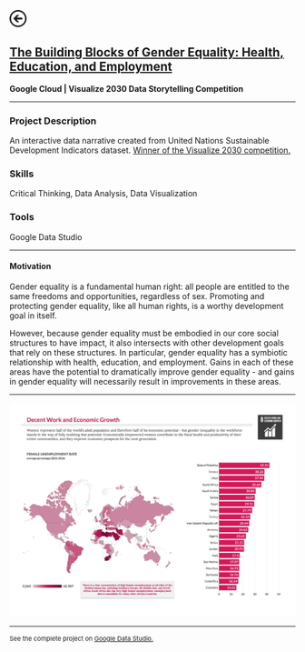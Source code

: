 [<img src="images/arrow_back.png?raw=true" width="30"/>](/data_science)

## [The Building Blocks of Gender Equality: Health, Education, and Employment](https://datastudio.google.com/u/0/reporting/1tlqT8tm00MX9md_f4DitMSVqWbk-6oK0)
**Google Cloud | Visualize 2030 Data Storytelling Competition**<br>

---

### Project Description
An interactive data narrative created from United Nations Sustainable Development Indicators dataset. [Winner of the Visualize 2030 competition.](https://cloud.google.com/visualize-2030/#meet-the-winners)

### Skills 
Critical Thinking, Data Analysis, Data Visualization

### Tools 
Google Data Studio

---

#### Motivation

Gender equality is a fundamental human right: all people are entitled to the same freedoms and opportunities, regardless of sex. Promoting and protecting gender equality, like all human rights, is a worthy development goal in itself. 

However, because gender equality must be embodied in our core social structures to have impact, it also intersects with other development goals that rely on these structures. In particular, gender equality has a symbiotic relationship with health, education, and employment. Gains in each of these areas have the potential to dramatically improve gender equality - and gains in gender equality will necessarily result in improvements in these areas. 

---

<img src="images/visualize2030_1.png?raw=true"/>

---
<p style="font-size:11px">See the complete project on <a href="https://datastudio.google.com/u/0/reporting/1tlqT8tm00MX9md_f4DitMSVqWbk-6oK0">Google Data Studio.</a></p>
